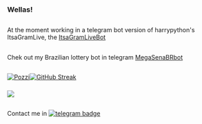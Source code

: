 ### Wellas!
##
At the moment working in a telegram bot version of harrypython's ItsaGramLive, the [ItsaGramLiveBot](https://github.com/zittox/telegrambot-itsagramlive)
##
Chek out my Brazilian lottery bot in telegram [MegaSenaBRbot](https://t.me/MegaSenaBRbot)

##
[![Pozzi](https://github-readme-stats.vercel.app/api?username=zittox&theme=chartreuse-dark&show_icons=true&hide_border=true&count_private=true&include_all_commits=true)](https://github.com/anuraghazra/github-readme-stats)[![GitHub Streak](https://github-readme-streak-stats.herokuapp.com/?user=zittox&theme=chartreuse-dark&hide_border=true)](https://git.io/streak-stats)
###
![](https://komarev.com/ghpvc/?username=zittox&style=for-the-badge&color=brightgreen)
##
Contact me in [![telegram badge](https://img.shields.io/badge/-Telegram-black?logo=Telegram&logoColor=blue&link=https://t.me/teletrev)](https://t.me/teletrev)
